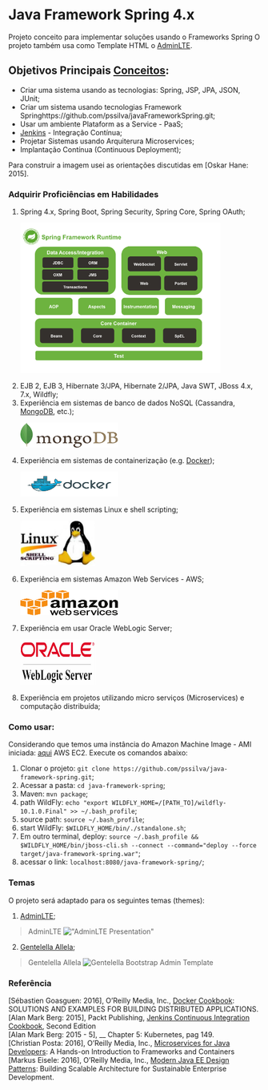 Java Framework Spring 4.x 
==============================================================
Projeto conceito para implementar soluções usando o Frameworks Spring O projeto também usa como Template HTML o [AdminLTE](https://github.com/almasaeed2010/AdminLTE).

## Objetivos Principais [Conceitos](http://stackoverflow.com/questions/28608015/continuous-integration-vs-continuous-delivery-vs-continuous-deployment):
- Criar uma sistema usando as tecnologias: Spring, JSP, JPA, JSON, JUnit;
- Criar um sistema usando tecnologias Framework Springhttps://github.com/pssilva/javaFrameworkSpring.git;
- Usar um ambiente Plataform as a Service - PaaS;
- [Jenkins](https://jenkins.io/) - Integração Contínua; 
- Projetar Sistemas usando Arquiterura Microservices;
- Implantação Contínua (Continuous Deployment);

Para construir a imagem usei as orientações discutidas em [Oskar Hane: 2015].

### Adquirir Proficiências em Habilidades


1. Spring 4.x, Spring Boot, Spring Security, Spring Core, Spring OAuth;
	<p><img src="https://github.com/pssilva/java-framework-spring/blob/master/doc-repo/spring-core-arquitetura.png" alt="Arquitetura do Spring Core 4.x" height="300" width="400"/></p>
2. EJB 2, EJB 3, Hibernate 3/JPA, Hibernate 2/JPA, Java SWT, JBoss 4.x, 7.x, Wildfly;
3. Experiência em sistemas de banco de dados NoSQL (Cassandra, [MongoDB](https://www.mongodb.com/), etc.);
	<p><img src="https://github.com/pssilva/java-framework-spring/blob/master/doc-repo/mongoDB.png" alt="Experiência em sistemas de banco de dados NoSQL" height="50" width="195"/></p>
4. Experiência em sistemas de containerização (e.g. [Docker](https://hub.docker.com/r/pss1suporte/paas-docker/));
	<p><img src="https://github.com/pssilva/java-framework-spring/blob/master/doc-repo/docker.png" alt="Experiência em sistemas de containerização Docker" height="50" width="195"></p>
5. Experiência em sistemas Linux e shell scripting;
	<p><img src="https://github.com/pssilva/java-framework-spring/blob/master/doc-repo/shell-linux.jpeg" alt="Experiência em sistemas Linux e shell scripting" height="91" width="150"></p>
6. Experiência em sistemas Amazon Web Services - AWS;
	<p><img src="https://github.com/pssilva/java-framework-spring/blob/master/doc-repo/aws.png" alt="Experiência em sistemas Amazon Web Services - AWS" height="50" width="195"></p>
7. Experiência em usar Oracle WebLogic Server;
	<p><img src="https://github.com/pssilva/java-framework-spring/blob/master/doc-repo/ows.png" alt="Experiência em sistemas Linux e shell scripting" height="91" width="150"></p>
8. Experiência em projetos utilizando micro serviços (Microservices) e computação distribuída;

### Como usar:
Considerando que temos uma instância do Amazon Machine Image - AMI iniciada: [aqui](https://docs.aws.amazon.com/pt_br/AWSEC2/latest/UserGuide/AccessingInstances.html) AWS EC2. Execute os comandos abaixo:

1. Clonar o projeto: `git clone https://github.com/pssilva/java-framework-spring.git`;
2. Acessar a pasta: `cd java-framework-spring`;
3. Maven: `mvn package`;
4. path WildFly: `echo "export WILDFLY_HOME=/[PATH_TO]/wildfly-10.1.0.Final" >> ~/.bash_profile`;
5. source path: `source ~/.bash_profile`;
6. start WildFly: `$WILDFLY_HOME/bin/./standalone.sh`;
7. Em outro terminal, deploy: `source ~/.bash_profile && $WILDFLY_HOME/bin/jboss-cli.sh --connect --command="deploy --force target/java-framework-spring.war"`;
8. acessar o link: `localhost:8080/java-framework-spring/`;


### Temas 
O projeto será adaptado para os seguintes temas (themes):

1. [AdminLTE](https://github.com/almasaeed2010/AdminLTE); <br />
>AdminLTE
!["AdminLTE Presentation"](https://almsaeedstudio.com/AdminLTE2.png "AdminLTE Presentation")

2. [Gentelella Allela](https://github.com/puikinsh/gentelella); <br />
>Gentelella Allela
![Gentelella Bootstrap Admin Template](https://cdn.colorlib.com/wp/wp-content/uploads/sites/2/gentelella-admin-template-preview.jpg "Gentelella Theme Browser Preview")

### Referência
\[Sébastien Goasguen: 2016\], O’Reilly Media, Inc., [Docker Cookbook](http://www.allitebooks.com/docker-cookbook/): SOLUTIONS AND EXAMPLES FOR BUILDING DISTRIBUTED APPLICATIONS.<br />
\[Alan Mark Berg: 2015\],  Packt Publishing, [Jenkins Continuous Integration Cookbook](https://ebooks-it.org/1784390089-ebook.htm), Second Edition<br />
\[Alan Mark Berg: 2015 - 5\],  __ Chapter 5: Kubernetes, pag 149.<br />
\[Christian Posta: 2016\], O’Reilly Media, Inc., [Microservices for Java Developers](https://developers.redhat.com/promotions/microservices-for-java-developers/): A Hands-on Introduction to Frameworks and Containers <br />
\[Markus Eisele: 2016\], O’Reilly Media, Inc., [Modern Java EE Design Patterns](https://developers.redhat.com/promotions/distributed-javaee-architecture/): Building Scalable Architecture for Sustainable Enterprise Development. <br />  
